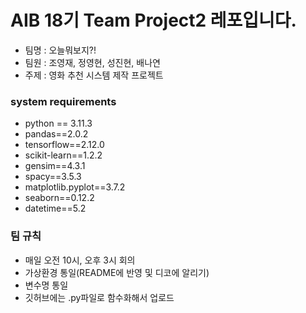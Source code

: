 # AIB 18기 Team Project2 레포입니다.
* 팀명 : 오늘뭐보지?!
* 팀원 : 조영재, 정영현, 성진현, 배나연
* 주제 : 영화 추천 시스템 제작 프로젝트

### system requirements
* python == 3.11.3
* pandas==2.0.2
* tensorflow==2.12.0
* scikit-learn==1.2.2
* gensim==4.3.1
* spacy==3.5.3
* matplotlib.pyplot==3.7.2
* seaborn==0.12.2
* datetime==5.2

### 팀 규칙
* 매일 오전 10시, 오후 3시 회의
* 가상환경 통일(README에 반영 및 디코에 알리기)
* 변수명 통일
* 깃허브에는 .py파일로 함수화해서 업로드